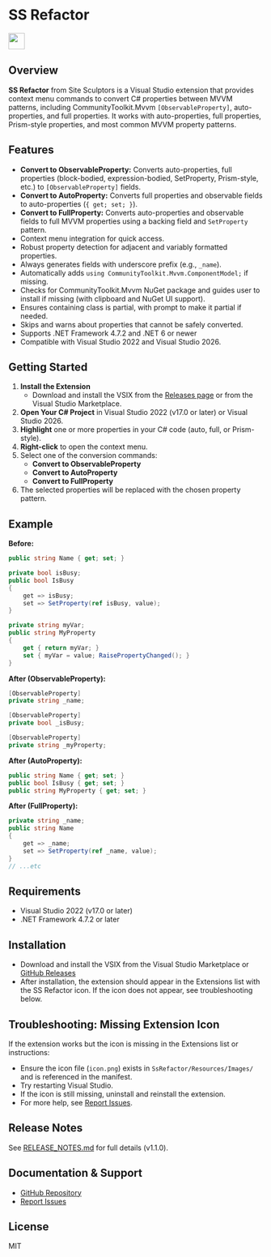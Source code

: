 # SS Refactor
<img src="SsRefactor/Resources/Images/icon.png" height="32" />

## Overview

**SS Refactor** from Site Sculptors is a Visual Studio extension that provides context menu commands to convert C# properties between MVVM patterns, including CommunityToolkit.Mvvm `[ObservableProperty]`, auto-properties, and full properties. It works with auto-properties, full properties, Prism-style properties, and most common MVVM property patterns.

## Features
- **Convert to ObservableProperty:** Converts auto-properties, full properties (block-bodied, expression-bodied, SetProperty, Prism-style, etc.) to `[ObservableProperty]` fields.
- **Convert to AutoProperty:** Converts full properties and observable fields to auto-properties (`{ get; set; }`).
- **Convert to FullProperty:** Converts auto-properties and observable fields to full MVVM properties using a backing field and `SetProperty` pattern.
- Context menu integration for quick access.
- Robust property detection for adjacent and variably formatted properties.
- Always generates fields with underscore prefix (e.g., `_name`).
- Automatically adds `using CommunityToolkit.Mvvm.ComponentModel;` if missing.
- Checks for CommunityToolkit.Mvvm NuGet package and guides user to install if missing (with clipboard and NuGet UI support).
- Ensures containing class is partial, with prompt to make it partial if needed.
- Skips and warns about properties that cannot be safely converted.
- Supports .NET Framework 4.7.2 and .NET 6 or newer
- Compatible with Visual Studio 2022 and Visual Studio 2026.

## Getting Started

1. **Install the Extension**
   - Download and install the VSIX from the [Releases page](https://github.com/Site-Sculptors/SsExtensions/releases) or from the Visual Studio Marketplace.
2. **Open Your C# Project** in Visual Studio 2022 (v17.0 or later) or Visual Studio 2026.
3. **Highlight** one or more properties in your C# code (auto, full, or Prism-style).
4. **Right-click** to open the context menu.
5. Select one of the conversion commands:
   - **Convert to ObservableProperty**
   - **Convert to AutoProperty**
   - **Convert to FullProperty**
6. The selected properties will be replaced with the chosen property pattern.

## Example
**Before:**
```csharp
public string Name { get; set; }

private bool isBusy;
public bool IsBusy
{
    get => isBusy;
    set => SetProperty(ref isBusy, value);
}

private string myVar;
public string MyProperty
{
    get { return myVar; }
    set { myVar = value; RaisePropertyChanged(); }
}
```
**After (ObservableProperty):**
```csharp
[ObservableProperty]
private string _name;

[ObservableProperty]
private bool _isBusy;

[ObservableProperty]
private string _myProperty;
```

**After (AutoProperty):**
```csharp
public string Name { get; set; }
public bool IsBusy { get; set; }
public string MyProperty { get; set; }
```

**After (FullProperty):**
```csharp
private string _name;
public string Name
{
    get => _name;
    set => SetProperty(ref _name, value);
}
// ...etc
```

## Requirements
- Visual Studio 2022 (v17.0 or later)
- .NET Framework 4.7.2 or later

## Installation

- Download and install the VSIX from the Visual Studio Marketplace or [GitHub Releases](https://github.com/Site-Sculptors/SsExtensions/releases)
- After installation, the extension should appear in the Extensions list with the SS Refactor icon. If the icon does not appear, see troubleshooting below.

## Troubleshooting: Missing Extension Icon

If the extension works but the icon is missing in the Extensions list or instructions:
- Ensure the icon file (`icon.png`) exists in `SsRefactor/Resources/Images/` and is referenced in the manifest.
- Try restarting Visual Studio.
- If the icon is still missing, uninstall and reinstall the extension.
- For more help, see [Report Issues](https://github.com/Site-Sculptors/SsExtensions/issues).

## Release Notes

See [RELEASE_NOTES.md](RELEASE_NOTES.md) for full details (v1.1.0).

## Documentation & Support
- [GitHub Repository](https://github.com/Site-Sculptors/SsExtensions)
- [Report Issues](https://github.com/Site-Sculptors/SsExtensions/issues)

## License
MIT
